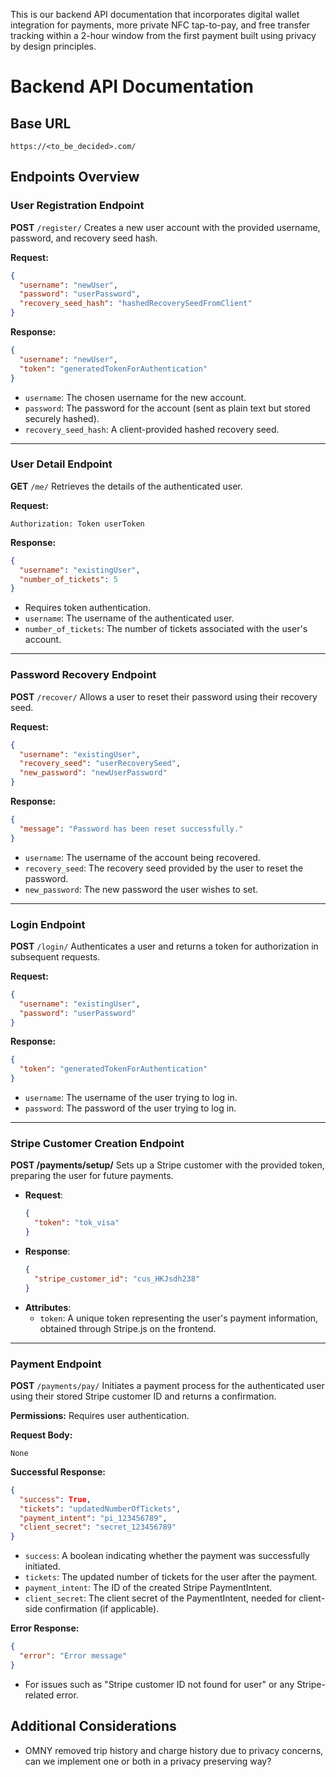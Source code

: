 This is our backend API documentation that incorporates digital wallet integration for payments, more private NFC tap-to-pay, and free transfer tracking within a 2-hour window from the first payment built using privacy by design principles.

# **Backend API Documentation**

## **Base URL**
```
https://<to_be_decided>.com/
```

## **Endpoints Overview**


### User Registration Endpoint
**POST** `/register/`
Creates a new user account with the provided username, password, and recovery seed hash.

**Request:**
```json
{
  "username": "newUser",
  "password": "userPassword",
  "recovery_seed_hash": "hashedRecoverySeedFromClient"
}
```

**Response:**
```json
{
  "username": "newUser",
  "token": "generatedTokenForAuthentication"
}
```
- `username`: The chosen username for the new account.
- `password`: The password for the account (sent as plain text but stored securely hashed).
- `recovery_seed_hash`: A client-provided hashed recovery seed.

---

### User Detail Endpoint
**GET** `/me/`
Retrieves the details of the authenticated user.

**Request:**
```plaintext
Authorization: Token userToken
```

**Response:**
```json
{
  "username": "existingUser",
  "number_of_tickets": 5
}
```
- Requires token authentication.
- `username`: The username of the authenticated user.
- `number_of_tickets`: The number of tickets associated with the user's account.

---

### Password Recovery Endpoint
**POST** `/recover/`
Allows a user to reset their password using their recovery seed.

**Request:**
```json
{
  "username": "existingUser",
  "recovery_seed": "userRecoverySeed",
  "new_password": "newUserPassword"
}
```

**Response:**
```json
{
  "message": "Password has been reset successfully."
}
```
- `username`: The username of the account being recovered.
- `recovery_seed`: The recovery seed provided by the user to reset the password.
- `new_password`: The new password the user wishes to set.

---

### Login Endpoint
**POST** `/login/`
Authenticates a user and returns a token for authorization in subsequent requests.

**Request:**
```json
{
  "username": "existingUser",
  "password": "userPassword"
}
```

**Response:**
```json
{
  "token": "generatedTokenForAuthentication"
}
```
- `username`: The username of the user trying to log in.
- `password`: The password of the user trying to log in.

---

### Stripe Customer Creation Endpoint
**POST /payments/setup/**
Sets up a Stripe customer with the provided token, preparing the user for future payments.
- **Request**:
  ```json
  {
    "token": "tok_visa"
  }
  ```
- **Response**:
  ```json
  {
    "stripe_customer_id": "cus_HKJsdh238"
  }
  ```
- **Attributes**:
  - `token`: A unique token representing the user's payment information, obtained through Stripe.js on the frontend.
  
---

### Payment Endpoint
**POST** `/payments/pay/`
Initiates a payment process for the authenticated user using their stored Stripe customer ID and returns a confirmation.

**Permissions:** Requires user authentication.

**Request Body:**
```
None
```
**Successful Response:**
```json
{
  "success": True,
  "tickets": "updatedNumberOfTickets",
  "payment_intent": "pi_123456789",
  "client_secret": "secret_123456789"
}
```
- `success`: A boolean indicating whether the payment was successfully initiated.
- `tickets`: The updated number of tickets for the user after the payment.
- `payment_intent`: The ID of the created Stripe PaymentIntent.
- `client_secret`: The client secret of the PaymentIntent, needed for client-side confirmation (if applicable).

**Error Response:**
```json
{
  "error": "Error message"
}
```
- For issues such as "Stripe customer ID not found for user" or any Stripe-related error.



## Additional Considerations
- OMNY removed trip history and charge history due to privacy concerns, can we implement one or both in a privacy preserving way?

